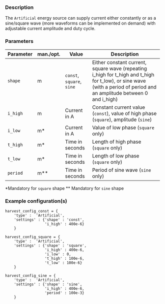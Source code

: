 ### Description 

The `Artificial` energy source can supply current either constantly or as a sine/square wave (more waveforms can be implemented on demand) with adjustable current amplitude and duty cycle.
### Parameters

| **Parameter** | **man./opt.** | **Value**                | **Description**                                                                                                      |
|---------------|---------------|--------------------------|----------------------------------------------------------------------------------------------------------------------|
|     `shape`     |     m         |     `const`, `square`, `sine`  | Either constant current, square wave (repeating i_high for t_high and t_high for t_low), or sine wave (with a period of period and an amplitude between 0 and i_high)    |
|     `i_high`    |     m         |     Current in A         |  Constant current value (`const`), value of high phase (`square`), amplitude (`sine`)                                                  |
|     `i_low`     |     m\*        |     Current in A         | Value of low phase (`square` only)                                                                               |
|     `t_high`    |     m\*        |     Time in seconds      |  Length of high phase (`square` only)                                                                                      |
|     `t_low`     |     m\*        |     Time in seconds      | Length of low phase (`square` only)    
| `period` | m** | Time in seconds |  Period of sine wave (`sine` only)  

\*Mandatory for `square` shape \** Mandatory for `sine` shape
### Example configuration(s)

```
harvest_config_const = {
    'type' :  'Artificial',
    'settings' : {'shape' : 'const',
                  'i_high' : 400e-6}
    }
    
harvest_config_square = {
    'type' :  'Artificial',
    'settings' : {'shape' : 'square',
                  'i_high' : 400e-6,
                  'i_low' : 0,
                  't_high' : 100e-6,
                  't_low' : 100e-6}
    }
    
harvest_config_sine = {
    'type' :  'Artificial',
    'settings' : {'shape' : 'sine',
                  'i_high' : 400e-6,
                  'period' : 100e-3}
    }
```
